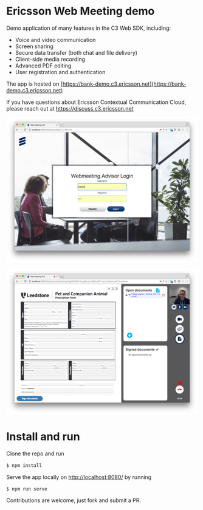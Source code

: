 # Ericsson Web Meeting demo

Demo application of many features in the C3 Web SDK, including:
* Voice and video communication
* Screen sharing
* Secure data transfer (both chat and file delivery)
* Client-side media recording
* Advanced PDF editing
* User registration and authentication

The app is hosted on [https://bank-demo.c3.ericsson.net](https://bank-demo.c3.ericsson.net)

If you have questions about Ericsson Contextual Communication Cloud, please reach out at https://discuss.c3.ericsson.net

![sample](src/images/screenshot_login.png)

![sample](src/images/screenshot_inside.png)

# Install and run

Clone the repo and run
```bash
$ npm install
```
Serve the app locally on [http://localhost:8080/](http://localhost:8080/) by running
```bash
$ npm run serve
```

Contributions are welcome, just fork and submit a PR.

